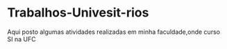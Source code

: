 # Trabalhos-Univesit-rios
Aqui posto algumas atividades realizadas em minha faculdade,onde curso SI na UFC